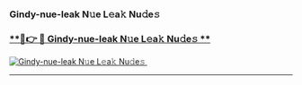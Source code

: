 ### Gindy-nue-leak N𝚞e L𝚎a𝚔 Nu𝚍e𝚜   

### [ **🔗👉 🔴 Gindy-nue-leak N𝚞e L𝚎a𝚔 Nu𝚍e𝚜 **](https://taap.it/xNRuk4)  

[![Gindy-nue-leak N𝚞e L𝚎a𝚔 Nu𝚍e𝚜 ](https://i.imgur.com/0qMVB7G.gif)](https://taap.it/xNRuk4)  

___  

